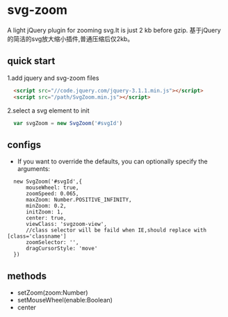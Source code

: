 # svg-zoom
A light jQuery plugin for zooming svg.It is just 2 kb before gzip. 基于jQuery的简洁的svg放大缩小插件,普通压缩后仅2kb。

## quick start
1.add jquery and svg-zoom files

```html
  <script src="//code.jquery.com/jquery-3.1.1.min.js"></script>
  <script src="/path/SvgZoom.min.js"></script>
```

2.select a svg element to init
```javascript
  var svgZoom = new SvgZoom('#svgId')
```

## configs

* If you want to override the defaults, you can optionally specify the arguments:

```javasctipt
  new SvgZoom('#svgId',{
      mouseWheel: true,
      zoomSpeed: 0.065,
      maxZoom: Number.POSITIVE_INFINITY,
      minZoom: 0.2,
      initZoom: 1,
      center: true,
      viewClass: 'svgzoom-view',
      //class selector will be faild when IE,should replace with [class='classname']
      zoomSelector: '',
      dragCursorStyle: 'move'
  })
```

## methods
* setZoom(zoom:Number) 
* setMouseWheel(enable:Boolean)
* center
